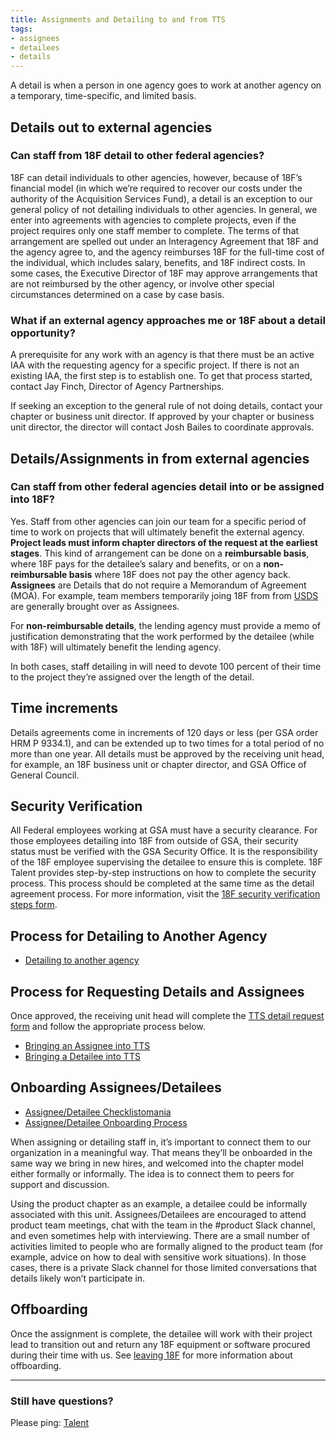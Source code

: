 ```yaml
---
title: Assignments and Detailing to and from TTS
tags:
- assignees
- detailees
- details
---
```


A detail is when a person in one agency goes to work at another agency on a temporary, time-specific, and limited basis.

## Details out to external agencies

### Can staff from 18F detail to other federal agencies?

18F can detail individuals to other agencies, however, because of 18F’s financial model (in which we’re required to recover our costs under the authority of the Acquisition Services Fund), a detail is an exception to our general policy of not detailing individuals to other agencies. In general, we enter into agreements with agencies to complete projects, even if the project requires only one staff member to complete. The terms of that arrangement are spelled out under an Interagency Agreement that 18F and the agency agree to, and the agency reimburses 18F for the full-time cost of the individual, which includes salary, benefits, and 18F indirect costs. In some cases, the Executive Director of 18F may approve arrangements that are not reimbursed by the other agency, or involve other special circumstances determined on a case by case basis.

### What if an external agency approaches me or 18F about a detail opportunity?

A prerequisite for any work with an agency is that there must be an active IAA with the requesting agency for a specific project. If there is not an existing IAA, the first step is to establish one. To get that process started, contact Jay Finch, Director of Agency Partnerships.

If seeking an exception to the general rule of not doing details, contact your chapter or business unit director.  If approved by your chapter or business unit director, the director will contact Josh Bailes to coordinate approvals.

## Details/Assignments in from external agencies

### Can staff from other federal agencies detail into or be assigned into 18F?

Yes. Staff from other agencies can join our team for a specific period of time to work on projects that will ultimately benefit the external agency.  **Project leads must inform chapter directors of the request at the earliest stages**.  This kind of arrangement can be done on a **reimbursable basis**, where 18F pays for the detailee’s salary and benefits, or on a **non-reimbursable basis** where 18F does not pay the other agency back.  **Assignees** are Details that do not require a Memorandum of Agreement (MOA).  For example, team members temporarily joing 18F from from [USDS](https://www.whitehouse.gov/participate/united-states-digital-service) are generally brought over as Assignees.

For **non-reimbursable details**, the lending agency must provide a memo of justification demonstrating that the work performed by the detailee (while with 18F) will ultimately benefit the lending agency.

In both cases, staff detailing in will need to devote 100 percent of their time to the project they’re assigned over the length of the detail.

## Time increments

Details agreements come in increments of 120 days or less (per GSA order HRM P 9334.1), and can be extended up to two times for a total period of no more than one year. All details must be approved by the receiving unit head, for example, an 18F business unit or chapter director, and GSA Office of General Council.

## Security Verification

All Federal employees working at GSA must have a security clearance. For those employees detailing into 18F from outside of GSA, their security status must be verified with the GSA Security Office. It is the responsibility of the 18F employee supervising the detailee to ensure this is complete. 18F Talent provides step-by-step instructions on how to complete the security process. This process should be completed at the same time as the detail agreement process.  For more information, visit the [18F security verification steps form](https://docs.google.com/document/d/1xX4ro1bm4TtcJpqoz0TbXlpDhiaxLf4coBFg61GPQ9g/edit#heading=h.1jfe24syhsou).

## Process for Detailing to Another Agency

  - [Detailing to another agency](https://docs.google.com/document/d/1vESb786vUDwmtjwB5V-RZFBcY93zbxQSiKU6eK-Ft4U/edit#heading=h.2wccg7q2htbp)

## Process for Requesting Details and Assignees

Once approved, the receiving unit head will complete the [TTS detail request form](https://goo.gl/forms/aLMX6EYKjMpu0YF93) and follow the appropriate process below.

  - [Bringing an Assignee into TTS](https://docs.google.com/document/d/1vESb786vUDwmtjwB5V-RZFBcY93zbxQSiKU6eK-Ft4U/edit#heading=h.s5ttmeu39f0k)
  - [Bringing a Detailee into TTS](https://docs.google.com/document/d/1vESb786vUDwmtjwB5V-RZFBcY93zbxQSiKU6eK-Ft4U/edit#heading=h.dfdmklpionsd)

## Onboarding Assignees/Detailees

  - [Assignee/Detailee Checklistomania](https://checklistomania.app.cloud.gov/)
  - [Assignee/Detailee Onboarding Process](https://docs.google.com/spreadsheets/d/1Tjx-rW07whJnP8tuN6g0Znegk1CusWg-ZLP0A8USlbU/edit#gid=0)

When assigning or detailing staff in, it’s important to connect them to our organization in a meaningful way. That means they’ll be onboarded in the same way we bring in new hires, and welcomed into the chapter model either formally or informally. The idea is to connect them to peers for support and discussion.

Using the product chapter as an example, a detailee could be informally associated with this unit. Assignees/Detailees are encouraged to attend product team meetings, chat with the team in the #product Slack channel, and even sometimes help with interviewing. There are a small number of activities limited to people who are formally aligned to the product team (for example, advice on how to deal with sensitive work situations). In those cases, there is a private Slack channel for those limited conversations that details likely won’t participate in.

## Offboarding

Once the assignment is complete, the detailee will work with their project lead to transition out and return any 18F equipment or software procured during their time with us. See [leaving 18F](/leaving-18f/) for more information about offboarding.

--------------------------------------------------------------------------------

### Still have questions?

Please ping: [Talent](https://gsa-tts.slack.com/messages/talent)
